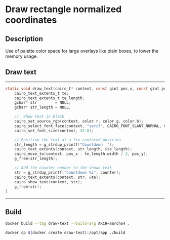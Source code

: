 # Draw rectangle normalized coordinates


## Description

Use of palette color space for large overlays like plain boxes, to lower the memory usage.

## Draw text
---
```c
static void draw_text(cairo_t* context, const gint pos_x, const gint pos_y) {
    cairo_text_extents_t te;
    cairo_text_extents_t te_length;
    gchar* str        = NULL;
    gchar* str_length = NULL;

    //  Show text in black
    cairo_set_source_rgb(context, color.r, color.g, color.b);
    cairo_select_font_face(context, "serif", CAIRO_FONT_SLANT_NORMAL, CAIRO_FONT_WEIGHT_BOLD);
    cairo_set_font_size(context, 32.0);

    // Position the text at a fix centered position
    str_length = g_strdup_printf("Countdown  ");
    cairo_text_extents(context, str_length, &te_length);
    cairo_move_to(context, pos_x - te_length.width / 2, pos_y);
    g_free(str_length);

    // Add the counter number to the shown text
    str = g_strdup_printf("Countdown %i", counter);
    cairo_text_extents(context, str, &te);
    cairo_show_text(context, str);
    g_free(str);
}
```
---
## Build

```bash
docker build --tag draw-text --build-arg ARCH=aarch64 .
```

```bash
docker cp $(docker create draw-text):/opt/app ./build
```